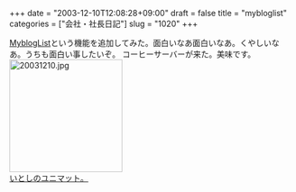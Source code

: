 +++
date = "2003-12-10T12:08:28+09:00"
draft = false
title = "mybloglist"
categories = ["会社・社長日記"]
slug = "1020"
+++

<a href="http://list.myblog.jp/">MyblogList</a>という機能を追加してみた。面白いなあ面白いなあ。くやしいなあ。うちも面白い事したいぞ。
コーヒーサーバーが来た。美味です。
<a href="http://bouzu.lolipop.jp/archives/images/20031210.jpg"><img alt="20031210.jpg" src="http://bouzu.lolipop.jp/archives/images/20031210-thumb.jpg" width="200" border="0" /><br>いとしのユニマット。</a>
